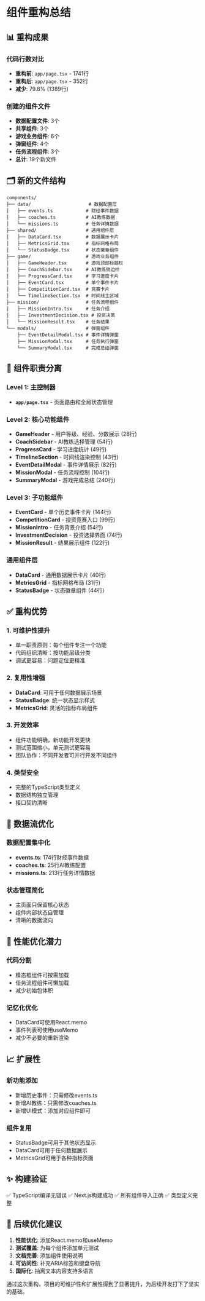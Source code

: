# 组件重构总结

## 📊 重构成果

### 代码行数对比
- **重构前**: `app/page.tsx` - 1741行
- **重构后**: `app/page.tsx` - 352行 
- **减少**: 79.8% (1389行)

### 创建的组件文件
- **数据配置文件**: 3个
- **共享组件**: 3个  
- **游戏业务组件**: 6个
- **弹窗组件**: 4个
- **任务流程组件**: 3个
- **总计**: 19个新文件

## 🗂️ 新的文件结构

```
components/
├── data/                     # 数据配置层
│   ├── events.ts            # 财经事件数据
│   ├── coaches.ts           # AI教练数据  
│   └── missions.ts          # 任务详情数据
├── shared/                  # 通用组件层
│   ├── DataCard.tsx         # 数据展示卡片
│   ├── MetricsGrid.tsx      # 指标网格布局
│   └── StatusBadge.tsx      # 状态徽章组件
├── game/                    # 游戏业务组件
│   ├── GameHeader.tsx       # 游戏顶部标题栏
│   ├── CoachSidebar.tsx     # AI教练侧边栏
│   ├── ProgressCard.tsx     # 学习进度卡片
│   ├── EventCard.tsx        # 单个事件卡片
│   ├── CompetitionCard.tsx  # 竞赛卡片
│   └── TimelineSection.tsx  # 时间线主区域
├── mission/                 # 任务流程组件
│   ├── MissionIntro.tsx     # 任务介绍
│   ├── InvestmentDecision.tsx # 投资决策
│   └── MissionResult.tsx    # 任务结果
└── modals/                  # 弹窗组件
    ├── EventDetailModal.tsx # 事件详情弹窗
    ├── MissionModal.tsx     # 任务执行弹窗
    └── SummaryModal.tsx     # 完成总结弹窗
```

## 🎯 组件职责分离

### Level 1: 主控制器
- **`app/page.tsx`** - 页面路由和全局状态管理

### Level 2: 核心功能组件
- **GameHeader** - 用户等级、经验、分数展示 (28行)
- **CoachSidebar** - AI教练选择管理 (54行)
- **ProgressCard** - 学习进度统计 (49行) 
- **TimelineSection** - 时间线渲染控制 (43行)
- **EventDetailModal** - 事件详情展示 (82行)
- **MissionModal** - 任务流程控制 (104行)
- **SummaryModal** - 游戏完成总结 (240行)

### Level 3: 子功能组件
- **EventCard** - 单个历史事件卡片 (144行)
- **CompetitionCard** - 投资竞赛入口 (99行)
- **MissionIntro** - 任务背景介绍 (54行)
- **InvestmentDecision** - 投资选择界面 (74行) 
- **MissionResult** - 结果展示组件 (122行)

### 通用组件层
- **DataCard** - 通用数据展示卡片 (40行)
- **MetricsGrid** - 指标网格布局 (31行)
- **StatusBadge** - 状态徽章组件 (44行)

## ✅ 重构优势

### 1. 可维护性提升
- 单一职责原则：每个组件专注一个功能
- 代码组织清晰：按功能层级分类
- 调试更容易：问题定位更精准

### 2. 复用性增强
- **DataCard**: 可用于任何数据展示场景
- **StatusBadge**: 统一状态显示样式
- **MetricsGrid**: 灵活的指标布局组件

### 3. 开发效率
- 组件功能明确，新功能开发更快
- 测试范围缩小，单元测试更容易
- 团队协作：不同开发者可并行开发不同组件

### 4. 类型安全
- 完整的TypeScript类型定义
- 数据结构独立管理
- 接口契约清晰

## 🔄 数据流优化

### 数据配置集中化
- **events.ts**: 174行财经事件数据
- **coaches.ts**: 25行AI教练配置  
- **missions.ts**: 213行任务详情数据

### 状态管理简化
- 主页面只保留核心状态
- 组件内部状态自管理
- 清晰的数据流向

## 🚀 性能优化潜力

### 代码分割
- 模态框组件可按需加载
- 任务流程组件可懒加载
- 减少初始包体积

### 记忆化优化
- DataCard可使用React.memo
- 事件列表可使用useMemo
- 减少不必要的重新渲染

## 📈 扩展性

### 新功能添加
- 新增历史事件：只需修改events.ts
- 新增AI教练：只需修改coaches.ts  
- 新增UI模式：添加对应组件即可

### 组件复用
- StatusBadge可用于其他状态显示
- DataCard可用于任何数据展示
- MetricsGrid可用于各种指标页面

## ✨ 构建验证

✅ TypeScript编译无错误
✅ Next.js构建成功
✅ 所有组件导入正确
✅ 类型定义完整

## 📝 后续优化建议

1. **性能优化**: 添加React.memo和useMemo
2. **测试覆盖**: 为每个组件添加单元测试  
3. **文档完善**: 添加组件使用说明
4. **可访问性**: 补充ARIA标签和键盘导航
5. **国际化**: 抽离文本内容支持多语言

通过这次重构，项目的可维护性和扩展性得到了显著提升，为后续开发打下了坚实的基础。